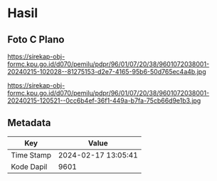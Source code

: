 # Hasil

## Foto C Plano

https://sirekap-obj-formc.kpu.go.id/d070/pemilu/pdpr/96/01/07/20/38/9601072038001-20240215-102028--81275153-d2e7-4165-95b6-50d765ec4a4b.jpg

https://sirekap-obj-formc.kpu.go.id/d070/pemilu/pdpr/96/01/07/20/38/9601072038001-20240215-120521--0cc6b4ef-36f1-449a-b7fa-75cb66d9e1b3.jpg


## Metadata

| Key        | Value               |
| ---------- | ------------------- |
| Time Stamp | 2024-02-17 13:05:41 |
| Kode Dapil | 9601                |



